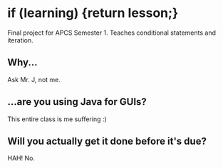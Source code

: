 # if (learning) {return lesson;}
Final project for APCS Semester 1. Teaches conditional statements and iteration.

## Why...
Ask Mr. J, not me.

## ...are you using Java for GUIs?
This entire class is me suffering :)

## Will you actually get it done before it's due?
HAH! No.
